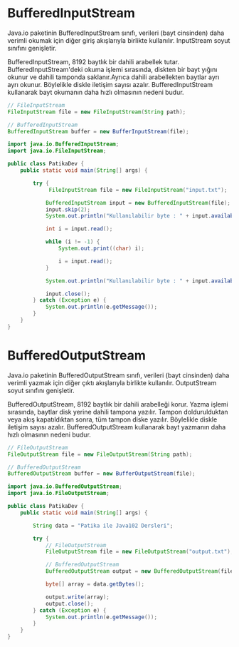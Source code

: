 # BufferedInputStream
Java.io paketinin BufferedInputStream sınıfı, verileri (bayt cinsinden) daha verimli okumak için diğer giriş akışlarıyla birlikte kullanılır. InputStream soyut sınıfını genişletir.

BufferedInputStream, 8192 baytlık bir dahili arabellek tutar. BufferedInputStream'deki okuma işlemi sırasında, diskten bir bayt yığını okunur ve dahili tamponda saklanır.Ayrıca dahili arabellekten baytlar ayrı ayrı okunur. Böylelikle diskle iletişim sayısı azalır. BufferedInputStream kullanarak bayt okumanın daha hızlı olmasının nedeni budur.

```java
// FileInputStream
FileInputStream file = new FileInputStream(String path);

// BufferedInputStream
BufferedInputStream buffer = new BufferInputStream(file);
```
```java
import java.io.BufferedInputStream;
import java.io.FileInputStream;

public class PatikaDev {
    public static void main(String[] args) {

        try {
             FileInputStream file = new FileInputStream("input.txt");

            BufferedInputStream input = new BufferedInputStream(file);
            input.skip(2);
            System.out.println("Kullanılabilir byte : " + input.available());

            int i = input.read();

            while (i != -1) {
                System.out.print((char) i);

                i = input.read();
            }

            System.out.println("Kullanılabilir byte : " + input.available());

            input.close();
        } catch (Exception e) {
            System.out.println(e.getMessage());
        }
    }
}
```

# BufferedOutputStream
Java.io paketinin BufferedOutputStream sınıfı, verileri (bayt cinsinden) daha verimli yazmak için diğer çıktı akışlarıyla birlikte kullanılır. OutputStream soyut sınıfını genişletir.

BufferedOutputStream, 8192 baytlık bir dahili arabelleği korur. Yazma işlemi sırasında, baytlar disk yerine dahili tampona yazılır. Tampon doldurulduktan veya akış kapatıldıktan sonra, tüm tampon diske yazılır. Böylelikle diskle iletişim sayısı azalır. BufferedOutputStream kullanarak bayt yazmanın daha hızlı olmasının nedeni budur.

```java
// FileOutputStream
FileOutputStream file = new FileOutputStream(String path);

// BufferedOutputStream
BufferedOutputStream buffer = new BufferOutputStream(file);
```
```java
import java.io.BufferedOutputStream;
import java.io.FileOutputStream;

public class PatikaDev {
    public static void main(String[] args) {

        String data = "Patika ile Java102 Dersleri";

        try {
            // FileOutputStream
            FileOutputStream file = new FileOutputStream("output.txt");

            // BufferedOutputStream
            BufferedOutputStream output = new BufferedOutputStream(file);

            byte[] array = data.getBytes();

            output.write(array);
            output.close();
        } catch (Exception e) {
            System.out.println(e.getMessage());
        }
    }
}
```